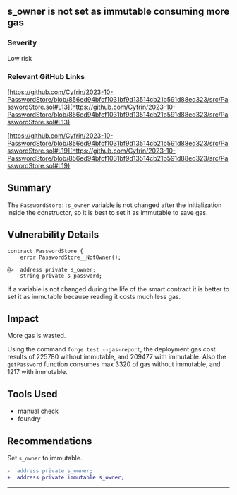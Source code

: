 ## s_owner is not set as immutable consuming more gas

### Severity

Low risk

### Relevant GitHub Links

[https://github.com/Cyfrin/2023-10-PasswordStore/blob/856ed94bfcf1031bf9d13514cb21b591d88ed323/src/PasswordStore.sol#L13](https://github.com/Cyfrin/2023-10-PasswordStore/blob/856ed94bfcf1031bf9d13514cb21b591d88ed323/src/PasswordStore.sol#L13)

[https://github.com/Cyfrin/2023-10-PasswordStore/blob/856ed94bfcf1031bf9d13514cb21b591d88ed323/src/PasswordStore.sol#L19](https://github.com/Cyfrin/2023-10-PasswordStore/blob/856ed94bfcf1031bf9d13514cb21b591d88ed323/src/PasswordStore.sol#L19)

## Summary

The `PasswordStore::s_owner` variable is not changed after the initialization inside the constructor, so it is best to set it as immutable to save gas.

## Vulnerability Details

```solidity
contract PasswordStore {
    error PasswordStore__NotOwner();

@>  address private s_owner;
    string private s_password;
```

If a variable is not changed during the life of the smart contract it is better to set it as immutable because reading it costs much less gas.

## Impact

More gas is wasted.

Using the command `forge test --gas-report`, the deployment gas cost results of 225780 without immutable, and 209477 with immutable.
Also the `getPassword` function consumes max 3320 of gas without immutable, and 1217 with immutable.

## Tools Used

- manual check
- foundry

## Recommendations

Set `s_owner` to immutable.

```diff
-  address private s_owner;
+  address private immutable s_owner;
```

---
